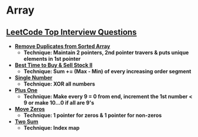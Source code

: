# Array

## [LeetCode Top Interview Questions](https://leetcode.com/explore/interview/card/top-interview-questions-easy/92/array/)

- **[Remove Duplicates from Sorted Array](https://leetcode.com/explore/interview/card/top-interview-questions-easy/92/array/727/)**
  - **Technique: Maintain 2 pointers, 2nd pointer travers & puts unique elements in 1st pointer**
- **[Best Time to Buy & Sell Stock II](https://leetcode.com/explore/interview/card/top-interview-questions-easy/92/array/564/)**
  - **Technique: Sum += (Max - Min) of every increasing order segment**
- **[Single Number](https://leetcode.com/explore/interview/card/top-interview-questions-easy/92/array/549/)**
  - **Technique: XOR all numbers**
- **[Plus One](https://leetcode.com/explore/interview/card/top-interview-questions-easy/92/array/559/)**
  - **Technique: Make every 9 = 0 from end, increment the 1st number < 9 or make 10...0 if all are 9's**
- **[Move Zeros](https://leetcode.com/explore/interview/card/top-interview-questions-easy/92/array/567/)**
  - **Technique: 1 pointer for zeros & 1 pointer for non-zeros**
- **[Two Sum](https://leetcode.com/explore/interview/card/top-interview-questions-easy/92/array/546/)**
  - **Technique: Index map**
